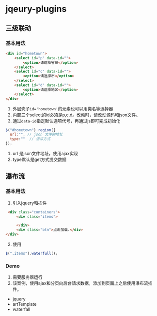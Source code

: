 # jqeury-plugins

## 三级联动

### 基本用法

```html
<div id="hometown">
	<select id="p" data-id="">
		<option>请选择省份</option>
	</select>
	<select id="c" data-id="">
		<option>请选择市</option>
	</select>
	<select id="d" data-id="">
		<option>请选择地区</option>
	</select>
</div>
```

1. 外层壳子`id='hometown'`的元素也可以用类名等选择器
2. 内部三个select的id必须是p,c,d。改动时，请改动源码和json文件。
3. 通过`data-id`指定默认选项代号，再通过js即可完成初始化

```js
$("#hometown").region({
  url:"", // json 文件的地址
  type:""  // 请求方式
});
```

1. url 是json文件地址，使用ajax实现
2. type默认是get方式提交数据

## 瀑布流

### 基本用法

1. 引入jquery和插件

```html
 <div class="containers">
     <div class="items">

     </div>
     <div class="btn">点击加载.</div>
</div>
```

2. 使用

```js
$(".items").waterfull();
```

### Demo

1. 需要服务器运行
2. 该案例，使用ajax和分页向后台请求数据，添加到页面上之后使用瀑布流插件。
+ jquery
+ artTemplate
+ waterfall
